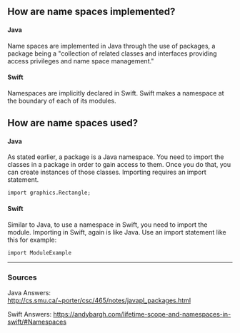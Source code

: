 ## How are name spaces implemented?
#### Java
Name spaces are implemented in Java through the use of packages, a package being a "collection of related classes and interfaces providing access privileges and name space management."
#### Swift
Namespaces are implicitly declared in Swift. Swift makes a namespace at the boundary of each of its modules.

## How are name spaces used?
#### Java
As stated earlier, a package is a Java namespace. You need to import the classes in a package in order to gain access to them. Once you do that, you can create instances of those classes. Importing requires an import statement.
```
import graphics.Rectangle;
```
#### Swift
Similar to Java, to use a namespace in Swift, you need to import the module. Importing in Swift, again is like Java. Use an import statement like this for example:
 ```
 import ModuleExample
 ```

----

### Sources
Java Answers: http://cs.smu.ca/~porter/csc/465/notes/javapl_packages.html

Swift Answers: https://andybargh.com/lifetime-scope-and-namespaces-in-swift/#Namespaces
